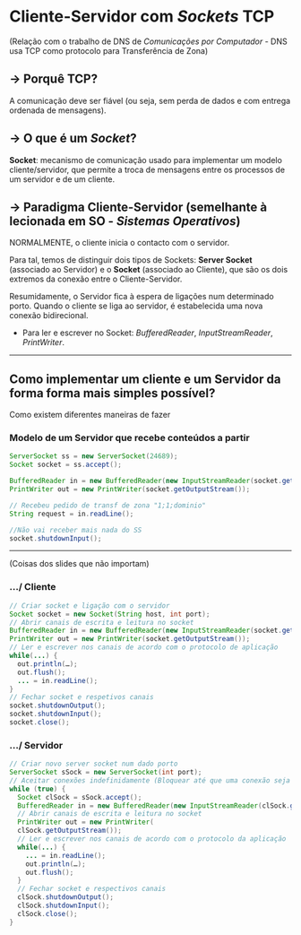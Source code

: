 # Cliente-Servidor com _Sockets_ TCP 

(Relação com o trabalho de DNS de _Comunicações por Computador_ - DNS usa TCP como protocolo para Transferência de Zona)

## -> Porquê TCP?

A comunicação deve ser fiável (ou seja, sem perda de dados e com entrega ordenada de mensagens).

## -> O que é um _Socket_?
__Socket__: mecanismo de comunicação usado para implementar um modelo cliente/servidor, que permite a troca de mensagens entre os processos de um servidor e de um cliente.

## -> Paradigma Cliente-Servidor (semelhante à lecionada em SO - _Sistemas Operativos_)

NORMALMENTE, o cliente inicia o contacto com o servidor.

Para tal, temos de distinguir dois tipos de Sockets: __Server Socket__ (associado ao Servidor) e o __Socket__ (associado ao Cliente), que são os dois extremos da conexão entre o Cliente-Servidor.

Resumidamente, o Servidor fica à espera de ligações num determinado porto. Quando o cliente se liga ao servidor, é estabelecida uma nova conexão bidirecional.

- Para ler e escrever no Socket: _BufferedReader_, _InputStreamReader_, _PrintWriter_.


----------------------------------------------------------------

## Como implementar um cliente e um Servidor da forma forma mais simples possível?

Como existem diferentes maneiras de fazer 


### Modelo de um Servidor que recebe conteúdos a partir 
```java
ServerSocket ss = new ServerSocket(24689);
Socket socket = ss.accept();

BufferedReader in = new BufferedReader(new InputStreamReader(socket.getInputStream()));
PrintWriter out = new PrintWriter(socket.getOutputStream());

// Recebeu pedido de transf de zona "1;1;dominio"
String request = in.readLine();

//Não vai receber mais nada do SS
socket.shutdownInput();
```





-----------------------------------------------------------------

(Coisas dos slides que não importam)

### .../ Cliente
```java
// Criar socket e ligação com o servidor
Socket socket = new Socket(String host, int port);
// Abrir canais de escrita e leitura no socket
BufferedReader in = new BufferedReader(new InputStreamReader(socket.getInputStream()));
PrintWriter out = new PrintWriter(socket.getOutputStream());
// Ler e escrever nos canais de acordo com o protocolo de aplicação
while(...) {
  out.println(…);
  out.flush();
  ... = in.readLine();
}
// Fechar socket e respetivos canais
socket.shutdownOutput();
socket.shutdownInput();
socket.close();
```

### .../ Servidor
```java
// Criar novo server socket num dado porto
ServerSocket sSock = new ServerSocket(int port);
// Aceitar conexões indefinidamente (Bloquear até que uma conexão seja estabelecida)
while (true) {
  Socket clSock = sSock.accept();
  BufferedReader in = new BufferedReader(new InputStreamReader(clSock.getInputStream()));
  // Abrir canais de escrita e leitura no socket
  PrintWriter out = new PrintWriter(
  clSock.getOutputStream());
  // Ler e escrever nos canais de acordo com o protocolo da aplicação
  while(...) {
    ... = in.readLine();
    out.println(…);
    out.flush();
  }
  // Fechar socket e respectivos canais
  clSock.shutdownOutput();
  clSock.shutdownInput();
  clSock.close();
}
```
